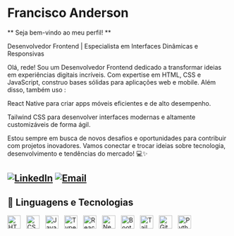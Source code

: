 # Francisco Anderson

** Seja bem-vindo ao meu perfil! **
> 

Desenvolvedor Frontend | Especialista em Interfaces Dinâmicas e Responsivas 

Olá, rede! Sou um Desenvolvedor Frontend dedicado a transformar ideias em experiências digitais incríveis. Com expertise em HTML, CSS e JavaScript, construo bases sólidas para aplicações web e mobile. Além disso, também uso :

React Native para criar apps móveis eficientes e de alto desempenho.

Tailwind CSS para desenvolver interfaces modernas e altamente customizáveis de forma ágil.

Estou sempre em busca de novos desafios e oportunidades para contribuir com projetos inovadores. Vamos conectar e trocar ideias sobre tecnologia, desenvolvimento e tendências do mercado! 💻✨

[![LinkedIn](https://img.shields.io/badge/-LinkedIn-0A66C2?style=for-the-badge&logo=linkedin&logoColor=white)](https://www.linkedin.com/in/anderson-rafael-log/)
[![Email](https://img.shields.io/badge/-Email-D14836?style=for-the-badge&logo=gmail&logoColor=white)](https://mail.google.com/mail/u/0/#inbox)
---

## 🤖 Linguagens e Tecnologias
<img align="left" alt="HTML" title="HTML" width="30px" style="padding-right: 10px;" src="https://cdn.jsdelivr.net/gh/devicons/devicon@latest/icons/html5/html5-original.svg" />
<img align="left" alt="CSS" title="CSS" width="30px" style="padding-right: 10px;" src="https://cdn.jsdelivr.net/gh/devicons/devicon@latest/icons/css3/css3-original.svg" />
<img align="left" alt="JavaScript" title="JavaScript" width="30px" style="padding-right: 10px;" src="https://cdn.jsdelivr.net/gh/devicons/devicon@latest/icons/javascript/javascript-original.svg" />
<img align="left" alt="TypeScript" title="TypeScript" width="30px" style="padding-right: 10px;" src="https://cdn.jsdelivr.net/gh/devicons/devicon@latest/icons/typescript/typescript-original.svg" />
<img align="left" alt="React" title="React" width="30px" style="padding-right: 10px;" src="https://cdn.jsdelivr.net/gh/devicons/devicon@latest/icons/react/react-original.svg" />
<img align="left" alt="Next.js" title="Next.js" width="30px" style="padding-right: 10px;" src="https://cdn.jsdelivr.net/gh/devicons/devicon@latest/icons/nextjs/nextjs-original.svg" />
<img align="left" alt="Bootstrap" title="Bootstrap" width="30px" style="padding-right: 10px;" src="https://cdn.jsdelivr.net/gh/devicons/devicon@latest/icons/bootstrap/bootstrap-original.svg" />
<img align="left" alt="Tailwind" title="Tailwind" width="30px" style="padding-right: 10px;" src="https://cdn.jsdelivr.net/gh/devicons/devicon@latest/icons/tailwindcss/tailwindcss-original.svg" />

<img align="left" alt="Git" title="Git" width="30px" style="padding-right: 10px;" src="https://cdn.jsdelivr.net/gh/devicons/devicon@latest/icons/git/git-original.svg" />
<img align="left" alt="Python" title="Python" width="30px" style="padding-right: 10px;" src="https://cdn.jsdelivr.net/gh/devicons/devicon@latest/icons/python/python-original.svg" />
<br/>



